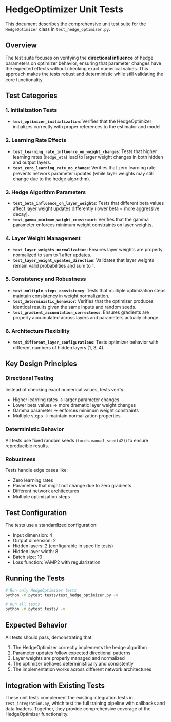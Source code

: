 # HedgeOptimizer Unit Tests

This document describes the comprehensive unit test suite for the `HedgeOptimizer` class in `test_hedge_optimizer.py`.

## Overview

The test suite focuses on verifying the **directional influence** of hedge parameters on optimizer behavior, ensuring that parameter changes have the expected effects without checking exact numerical values. This approach makes the tests robust and deterministic while still validating the core functionality.

## Test Categories

### 1. Initialization Tests
- **`test_optimizer_initialization`**: Verifies that the HedgeOptimizer initializes correctly with proper references to the estimator and model.

### 2. Learning Rate Effects
- **`test_learning_rate_influence_on_weight_changes`**: Tests that higher learning rates (`hedge_eta`) lead to larger weight changes in both hidden and output layers.
- **`test_zero_learning_rate_no_change`**: Verifies that zero learning rate prevents network parameter updates (while layer weights may still change due to the hedge algorithm).

### 3. Hedge Algorithm Parameters
- **`test_beta_influence_on_layer_weights`**: Tests that different beta values affect layer weight updates differently (lower beta = more aggressive decay).
- **`test_gamma_minimum_weight_constraint`**: Verifies that the gamma parameter enforces minimum weight constraints on layer weights.

### 4. Layer Weight Management
- **`test_layer_weights_normalization`**: Ensures layer weights are properly normalized to sum to 1 after updates.
- **`test_layer_weight_updates_direction`**: Validates that layer weights remain valid probabilities and sum to 1.

### 5. Consistency and Robustness
- **`test_multiple_steps_consistency`**: Tests that multiple optimization steps maintain consistency in weight normalization.
- **`test_deterministic_behavior`**: Verifies that the optimizer produces identical results given the same inputs and random seeds.
- **`test_gradient_accumulation_correctness`**: Ensures gradients are properly accumulated across layers and parameters actually change.

### 6. Architecture Flexibility
- **`test_different_layer_configurations`**: Tests optimizer behavior with different numbers of hidden layers (1, 3, 4).

## Key Design Principles

### Directional Testing
Instead of checking exact numerical values, tests verify:
- Higher learning rates → larger parameter changes
- Lower beta values → more dramatic layer weight changes
- Gamma parameter → enforces minimum weight constraints
- Multiple steps → maintain normalization properties

### Deterministic Behavior
All tests use fixed random seeds (`torch.manual_seed(42)`) to ensure reproducible results.

### Robustness
Tests handle edge cases like:
- Zero learning rates
- Parameters that might not change due to zero gradients
- Different network architectures
- Multiple optimization steps

## Test Configuration

The tests use a standardized configuration:
- Input dimension: 4
- Output dimension: 2
- Hidden layers: 2 (configurable in specific tests)
- Hidden layer width: 8
- Batch size: 10
- Loss function: VAMP2 with regularization

## Running the Tests

```bash
# Run only HedgeOptimizer tests
python -m pytest tests/test_hedge_optimizer.py -v

# Run all tests
python -m pytest tests/ -v
```

## Expected Behavior

All tests should pass, demonstrating that:
1. The HedgeOptimizer correctly implements the hedge algorithm
2. Parameter updates follow expected directional patterns
3. Layer weights are properly managed and normalized
4. The optimizer behaves deterministically and consistently
5. The implementation works across different network architectures

## Integration with Existing Tests

These unit tests complement the existing integration tests in `test_integration.py`, which test the full training pipeline with callbacks and data loaders. Together, they provide comprehensive coverage of the HedgeOptimizer functionality.
